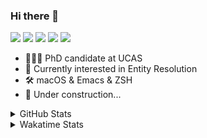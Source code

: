 ### Hi there 👋

[![](https://img.shields.io/badge/-Email-325180?logo=maildotru&logoColor=white&style=flat-square)](mailto:wang@tianshu.me)
[![](https://img.shields.io/badge/-GitHub-black?logo=GitHub&style=flat-square)](https://github.com/tshu-w)
[![](https://img.shields.io/badge/-Telegram-26a5e4?labelColor=fafafa&logo=telegram&style=flat-square)](https://t.me/tshu_w) 
[![](https://img.shields.io/badge/-Twitter-1da1f2?logo=Twitter&logoColor=white&style=flat-square)](https://twitter.com/tshu_w)
[![](https://komarev.com/ghpvc/?username=tshu-w&color=blueviolet&style=flat-square)]()



- 🧑🏻‍🎓 PhD candidate at UCAS
- 🔭 Currently interested in Entity Resolution
- 🛠 macOS & Emacs & ZSH
- 🚧 Under construction...

<details>

<summary>GitHub Stats</summary>

![Tianshu's GitHub stats](https://github-readme-stats.vercel.app/api?username=tshu-w&show_icons=true&theme=buefy&count_private=true)
  
</details>


<details>
  <summary>Wakatime Stats</summary>

  Currently, files accessed by tramp cannot be tracked by wakatime, see https://github.com/wakatime/wakatime-mode/issues/27
  <br>
  
<!--START_SECTION:waka-->
**I'm an Early 🐤** 

```text
🌞 Morning    28 commits     ██░░░░░░░░░░░░░░░░░░░░░░░   10.98% 
🌆 Daytime    126 commits    ████████████░░░░░░░░░░░░░   49.41% 
🌃 Evening    98 commits     █████████░░░░░░░░░░░░░░░░   38.43% 
🌙 Night      3 commits      ░░░░░░░░░░░░░░░░░░░░░░░░░   1.18%

```
📅 **I'm Most Productive on Saturday** 

```text
Monday       61 commits     ██████░░░░░░░░░░░░░░░░░░░   23.92% 
Tuesday      44 commits     ████░░░░░░░░░░░░░░░░░░░░░   17.25% 
Wednesday    23 commits     ██░░░░░░░░░░░░░░░░░░░░░░░   9.02% 
Thursday     13 commits     █░░░░░░░░░░░░░░░░░░░░░░░░   5.1% 
Friday       19 commits     █░░░░░░░░░░░░░░░░░░░░░░░░   7.45% 
Saturday     70 commits     ██████░░░░░░░░░░░░░░░░░░░   27.45% 
Sunday       25 commits     ██░░░░░░░░░░░░░░░░░░░░░░░   9.8%

```


📊 **This Week I Spent My Time On** 

```text
💬 Programming Languages: 
sh                       3 hrs 48 mins       ████████████████████████░   97.5% 
C++                      4 mins              ░░░░░░░░░░░░░░░░░░░░░░░░░   1.99% 
Org                      1 min               ░░░░░░░░░░░░░░░░░░░░░░░░░   0.51%

🔥 Editors: 
Zsh                      3 hrs 48 mins       ████████████████████████░   97.5% 
Emacs                    5 mins              ░░░░░░░░░░░░░░░░░░░░░░░░░   2.5%

🐱‍💻 Projects: 
Terminal                 3 hrs 18 mins       █████████████████████░░░░   84.71% 
multimodalER             29 mins             ███░░░░░░░░░░░░░░░░░░░░░░   12.54% 
Unknown Project          5 mins              ░░░░░░░░░░░░░░░░░░░░░░░░░   2.5% 
dotfiles                 0 secs              ░░░░░░░░░░░░░░░░░░░░░░░░░   0.23% 
denseBlocking            0 secs              ░░░░░░░░░░░░░░░░░░░░░░░░░   0.01%

💻 Operating System: 
Linux                    2 hrs 23 mins       ███████████████░░░░░░░░░░   61.22% 
Mac                      1 hr 30 mins        █████████░░░░░░░░░░░░░░░░   38.78%

```

**I Mostly Code in Python** 

```text
Python                   6 repos             ████████░░░░░░░░░░░░░░░░░   31.58% 
JavaScript               3 repos             ████░░░░░░░░░░░░░░░░░░░░░   15.79% 
HTML                     2 repos             ██░░░░░░░░░░░░░░░░░░░░░░░   10.53% 
Emacs Lisp               2 repos             ██░░░░░░░░░░░░░░░░░░░░░░░   10.53% 
TeX                      2 repos             ██░░░░░░░░░░░░░░░░░░░░░░░   10.53%

```



 Last Updated on 15/09/2021
<!--END_SECTION:waka-->
</details>
